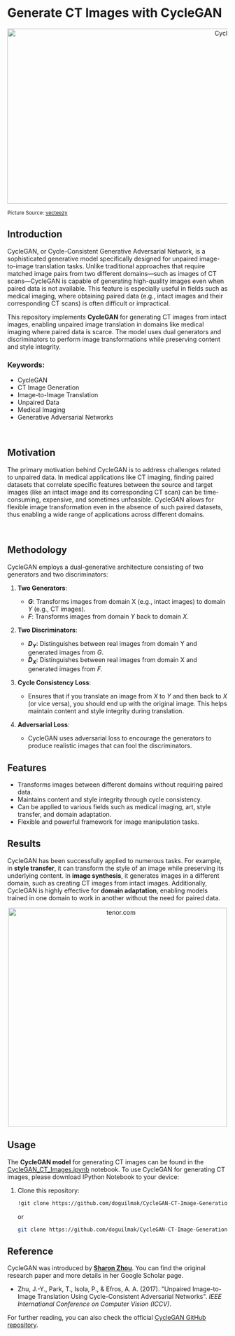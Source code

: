 
# **Generate CT Images with CycleGAN**

<p align="center">
    <img src="https://static.vecteezy.com/system/resources/thumbnails/004/640/933/small_2x/cycle-arrow-illustration-on-white-background-creative-icon-vector.jpg" height=400 width=1000 alt="CycleGAN">
</p>

<small>Picture Source: <a href="https://static.vecteezy.com/">vecteezy</a></small>

## **Introduction**

CycleGAN, or Cycle-Consistent Generative Adversarial Network, is a sophisticated generative model specifically designed for unpaired image-to-image translation tasks. Unlike traditional approaches that require matched image pairs from two different domains—such as images of CT scans—CycleGAN is capable of generating high-quality images even when paired data is not available. This feature is especially useful in fields such as medical imaging, where obtaining paired data (e.g., intact images and their corresponding CT scans) is often difficult or impractical.

This repository implements **CycleGAN** for generating CT images from intact images, enabling unpaired image translation in domains like medical imaging where paired data is scarce. The model uses dual generators and discriminators to perform image transformations while preserving content and style integrity.

### **Keywords**:

-   CycleGAN
-   CT Image Generation
-   Image-to-Image Translation
-   Unpaired Data
-   Medical Imaging
-   Generative Adversarial Networks

<br>

## **Motivation**

The primary motivation behind CycleGAN is to address challenges related to unpaired data. In medical applications like CT imaging, finding paired datasets that correlate specific features between the source and target images (like an intact image and its corresponding CT scan) can be time-consuming, expensive, and sometimes unfeasible. CycleGAN allows for flexible image transformation even in the absence of such paired datasets, thus enabling a wide range of applications across different domains.

<br>

## **Methodology**

CycleGAN employs a dual-generative architecture consisting of two generators and two discriminators:

1. **Two Generators**:
   - **$G$**: Transforms images from domain X (e.g., intact images) to domain $Y$ (e.g., CT images).
   - **$F$**: Transforms images from domain $Y$ back to domain $X$.

2. **Two Discriminators**:
   - **$D_Y$**: Distinguishes between real images from domain Y and generated images from $G$.
   - **$D_X$**: Distinguishes between real images from domain X and generated images from $F$.

3. **Cycle Consistency Loss**:
   - Ensures that if you translate an image from $X$ to $Y$ and then back to $X$ (or vice versa), you should end up with the original image. This helps maintain content and style integrity during translation.

4. **Adversarial Loss**:
   - CycleGAN uses adversarial loss to encourage the generators to produce realistic images that can fool the discriminators.

## **Features**

- Transforms images between different domains without requiring paired data.
- Maintains content and style integrity through cycle consistency.
- Can be applied to various fields such as medical imaging, art, style transfer, and domain adaptation.
- Flexible and powerful framework for image manipulation tasks.

## **Results**


CycleGAN has been successfully applied to numerous tasks. For example, in **style transfer**, it can transform the style of an image while preserving its underlying content. In **image synthesis**, it generates images in a different domain, such as creating CT images from intact images. Additionally, CycleGAN is highly effective for **domain adaptation**, enabling models trained in one domain to work in another without the need for paired data.

<p align="center">
    <img src="https://media.tenor.com/JhHYrYgP_qgAAAAM/abdominal-ct-scan.gif" width=500  alt="tenor.com">
</p>

## **Usage**

The **CycleGAN model** for generating CT images can be found in the [CycleGAN_CT_Images.ipynb](https://github.com/doguilmak/CycleGAN-CT-Image-Generation/blob/main/CycleGAN_CT_Images.ipynb) notebook. To use CycleGAN for generating CT images, please download IPython Notebook to your device:

1. Clone this repository:
   ```bash
   !git clone https://github.com/doguilmak/CycleGAN-CT-Image-Generation.git
   ```
   or
      ```bash
   git clone https://github.com/doguilmak/CycleGAN-CT-Image-Generation.git
   ```



## **Reference**

CycleGAN was introduced by **[Sharon Zhou](https://scholar.google.co.uk/citations?user=Kn35TAQAAAAJ&hl=en)**. You can find the original research paper and more details in her Google Scholar page.

- Zhu, J.-Y., Park, T., Isola, P., & Efros, A. A. (2017). "Unpaired Image-to-Image Translation Using Cycle-Consistent Adversarial Networks". *IEEE International Conference on Computer Vision (ICCV)*.

For further reading, you can also check the official [CycleGAN GitHub repository](https://github.com/junyanz/CycleGAN).
